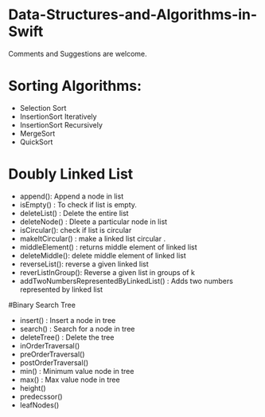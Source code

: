 # Data-Structures-and-Algorithms-in-Swift

Comments and Suggestions are welcome. 

# Sorting Algorithms:

- Selection Sort
- InsertionSort Iteratively
- InsertionSort Recursively
- MergeSort
- QuickSort

# Doubly Linked List 
- append(): Append a node in list
- isEmpty() : To check if list is empty.
- deleteList() : Delete the entire list 
- deleteNode() : Dleete a particular node in list 
- isCircular(): check if list is circular 
- makeItCircular() : make a linked list circular .  
- middleElement() : returns middle element of linked list 
- deleteMiddle(): delete middle element of linked list 
- reverseList(): reverse a given linked list 
- reverListInGroup(): Reverse a given list in groups of k 
- addTwoNumbersRepresentedByLinkedList() : Adds two numbers represented by linked list 

#Binary Search Tree 
- insert() : Insert a node in tree 
- search() : Search for a node in tree
- deleteTree() : Delete the tree
- inOrderTraversal()
- preOrderTraversal()
- postOrderTraversal()
- min() : Minimum value node in tree
- max() : Max value node in tree
- height()
- predecssor()
- leafNodes()
